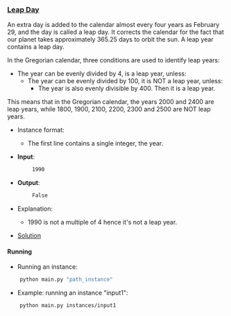 ### [Leap Day](https://www.hackerrank.com/challenges/write-a-function/problem)
An extra day is added to the calendar almost every four years as February 29, and the day is called a leap day. It corrects the calendar for the fact that our planet takes approximately 365.25 days to orbit the sun. A leap year contains a leap day.

In the Gregorian calendar, three conditions are used to identify leap years:
- The year can be evenly divided by 4, is a leap year, unless:
    - The year can be evenly divided by 100, it is NOT a leap year, unless:
        - The year is also evenly divisible by 400. Then it is a leap year.

This means that in the Gregorian calendar, the years 2000 and 2400 are leap years, while 1800, 1900, 2100, 2200, 2300 and 2500 are NOT leap years.

- Instance format:
    - The first line contains a single integer, the year.

- **Input**:
````bash
        1990
````

- **Output**:
````bash
        False
````

- Explanation:
    - 1990 is not a multiple of 4 hence it's not a leap year.

- [Solution](main.py)

#### Running
- Running an instance:
````bash
    python main.py "path_instance"
````

- Example: running an instance "input1":
````bash
    python main.py instances/input1
````